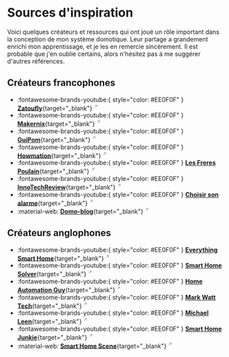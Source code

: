 # Sources d'inspiration

Voici quelques créateurs et ressources qui ont joué un rôle important dans la conception de mon système domotique. Leur partage a grandement enrichi mon apprentissage, et je les en remercie sincèrement.
Il est probable que j'en oublie certains, alors n'hésitez pas à me suggérer d'autres références.

## Créateurs francophones

- :fontawesome-brands-youtube:{ style="color: #EE0F0F" } [**Zatoufly**](https://www.youtube.com/@Zatoufly){target="_blank"} <sup style="font-size:0.8em;opacity:0.5">&#x2197;</sup>
- :fontawesome-brands-youtube:{ style="color: #EE0F0F" } [**Makernix**](https://www.youtube.com/@makernix){target="_blank"} <sup style="font-size:0.8em;opacity:0.5">&#x2197;</sup>
- :fontawesome-brands-youtube:{ style="color: #EE0F0F" } [**GuiPom**](https://www.youtube.com/@GuiPoM){target="_blank"} <sup style="font-size:0.8em;opacity:0.5">&#x2197;</sup>
- :fontawesome-brands-youtube:{ style="color: #EE0F0F" } [**Howmation**](https://www.youtube.com/@Howmation){target="_blank"} <sup style="font-size:0.8em;opacity:0.5">&#x2197;</sup>
- :fontawesome-brands-youtube:{ style="color: #EE0F0F" } [**Les Freres Poulain**](https://www.youtube.com/@lesfrerespoulain){target="_blank"} <sup style="font-size:0.8em;opacity:0.5">&#x2197;</sup>
- :fontawesome-brands-youtube:{ style="color: #EE0F0F" } [**InnoTechReview**](https://www.youtube.com/@InnoTechReview){target="_blank"} <sup style="font-size:0.8em;opacity:0.5">&#x2197;</sup>
- :fontawesome-brands-youtube:{ style="color: #EE0F0F" } [**Choisir son alarme**](https://www.youtube.com/@choisir-son-alarme){target="_blank"} <sup style="font-size:0.8em;opacity:0.5">&#x2197;</sup>
- :material-web: [**Domo-blog**](https://www.domo-blog.fr/domotique/news-domotique/){target="_blank"} <sup style="font-size:0.8em;opacity:0.5">&#x2197;</sup>


## Créateurs anglophones

- :fontawesome-brands-youtube:{ style="color: #EE0F0F" } [**Everything Smart Home**](https://www.youtube.com/@Everythingsmarthome){target="_blank"} <sup style="font-size:0.8em;opacity:0.5">&#x2197;</sup>
- :fontawesome-brands-youtube:{ style="color: #EE0F0F" } [**Smart Home Solver**](https://www.youtube.com/@SmartHomeSolver){target="_blank"} <sup style="font-size:0.8em;opacity:0.5">&#x2197;</sup>
- :fontawesome-brands-youtube:{ style="color: #EE0F0F" } [**Home Automation Guy**](https://www.youtube.com/@HomeAutomationGuy){target="_blank"} <sup style="font-size:0.8em;opacity:0.5">&#x2197;</sup>
- :fontawesome-brands-youtube:{ style="color: #EE0F0F" } [**Mark Watt Tech**](https://www.youtube.com/@MarkWattTech){target="_blank"} <sup style="font-size:0.8em;opacity:0.5">&#x2197;</sup>
- :fontawesome-brands-youtube:{ style="color: #EE0F0F" } [**Michael Leen**](https://www.youtube.com/@michaelsleen){target="_blank"} <sup style="font-size:0.8em;opacity:0.5">&#x2197;</sup>
- :fontawesome-brands-youtube:{ style="color: #EE0F0F" } [**Smart Home Junkie**](https://www.youtube.com/@SmartHomeJunkie){target="_blank"} <sup style="font-size:0.8em;opacity:0.5">&#x2197;</sup>
- :material-web: [**Smart Home Scene**](https://smarthomescene.com/){target="_blank"} <sup style="font-size:0.8em;opacity:0.5">&#x2197;</sup>

